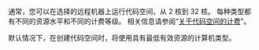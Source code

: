 通常，您可以在选择的远程机器上运行代码空间，从 2 核到 32 核。 每种类型都有不同的资源水平和不同的计费等级。 相关信息请参阅“[关于代码空间的计费](/github/developing-online-with-codespaces/about-billing-for-codespaces)”。

默认情况下，在创建代码空间时，将使用具有最低有效资源的计算机类型。 

